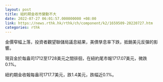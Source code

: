 ```yaml
---
layout: post
title: 紐約期金收市變動不大
date: 2022-07-27 06:01:57.000000000 +08:00
link: https://news.rthk.hk/rthk/ch/component/k2/1659509-20220727.htm
categories: rthk
---
```


金價窄幅上落，投資者觀望聯儲局議息結果，美債孳息率下跌，抵銷美元反彈的影響。

現貨金於每盎司1712至1728美元之間徘徊，在紐約尾市報1717.07美元，微跌0.1%。

紐約期金收報每盎司1717.7美元，跌1.4美元，跌幅近0.1%。
